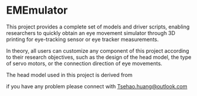 # EMEmulator
This project provides a complete set of models and driver scripts, enabling researchers to quickly obtain an eye movement simulator through 3D printing for eye-tracking sensor or eye tracker measurements.

In theory, all users can customize any component of this project according to their research objectives, such as the design of the head model, the type of servo motors, or the connection direction of eye movements.

The head model used in this project is derived from 

if you have any problem please connect with Tsehao.huang@outlook.com

